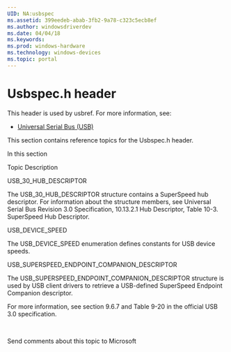 ```yaml
---
UID: NA:usbspec
ms.assetid: 399eedeb-abab-3fb2-9a78-c323c5ecb8ef
ms.author: windowsdriverdev
ms.date: 04/04/18
ms.keywords: 
ms.prod: windows-hardware
ms.technology: windows-devices
ms.topic: portal
---
```


# Usbspec.h header



This header is used by usbref. For more information, see:

- [Universal Serial Bus (USB)](../_usbref/index.md)

This section contains reference topics for the Usbspec.h header.


In this section


Topic
Description




USB_30_HUB_DESCRIPTOR



The USB_30_HUB_DESCRIPTOR structure contains  a SuperSpeed hub descriptor. For information about the structure  members, see Universal Serial Bus Revision 3.0 Specification, 10.13.2.1 Hub Descriptor, Table 10-3. SuperSpeed Hub Descriptor.





USB_DEVICE_SPEED



The USB_DEVICE_SPEED enumeration defines constants for USB device speeds. 





USB_SUPERSPEED_ENDPOINT_COMPANION_DESCRIPTOR



The USB_SUPERSPEED_ENDPOINT_COMPANION_DESCRIPTOR structure is used by USB client drivers to retrieve a USB-defined SuperSpeed Endpoint Companion descriptor.

 For more information, see section 9.6.7 and Table 9-20 in the official USB 3.0 specification.



 


Send comments about this topic to Microsoft

